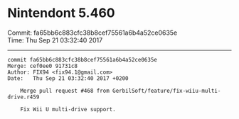 # Nintendont 5.460
Commit: fa65bb6c883cfc38b8cef75561a6b4a52ce0635e  
Time: Thu Sep 21 03:32:40 2017   

-----

```
commit fa65bb6c883cfc38b8cef75561a6b4a52ce0635e
Merge: cef0ee0 91731c8
Author: FIX94 <fix94.1@gmail.com>
Date:   Thu Sep 21 03:32:40 2017 +0200

    Merge pull request #468 from GerbilSoft/feature/fix-wiiu-multi-drive.r459
    
    Fix Wii U multi-drive support.
```
